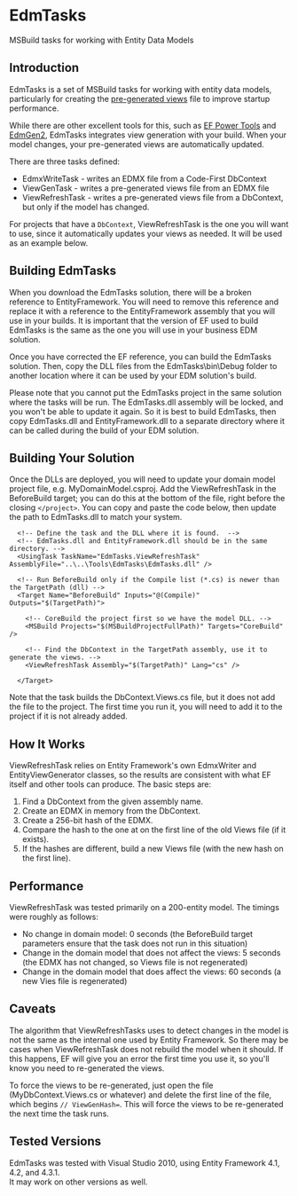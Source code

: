EdmTasks
========
MSBuild tasks for working with Entity Data Models

Introduction
------------
EdmTasks is a set of MSBuild tasks for working with entity data models, 
particularly for creating the [pre-generated views][pgv] file to 
improve startup performance.

While there are other excellent tools for this, such as [EF Power Tools][efp]
and [EdmGen2][eg2], EdmTasks integrates view generation with your build. 
When your model changes, your pre-generated views are automatically updated.

[pgv]: http://msdn.microsoft.com/en-us/library/bb896240.aspx
[efp]: http://blogs.msdn.com/b/adonet/archive/2012/04/09/ef-power-tools-beta-2-available.aspx
[eg2]: http://archive.msdn.microsoft.com/EdmGen2

There are three tasks defined:
- EdmxWriteTask - writes an EDMX file from a Code-First DbContext
- ViewGenTask - writes a pre-generated views file from an EDMX file
- ViewRefreshTask - writes a pre-generated views file from a DbContext, but only if the model has changed.

For projects that have a `DbContext`, ViewRefreshTask is the one you will want to use,
since it automatically updates your views as needed.  It will be used as an example below.

Building EdmTasks
-----------------
When you download the EdmTasks solution, there will be a broken reference to EntityFramework.
You will need to remove this reference and replace it with a reference to the EntityFramework
assembly that you will use in your builds.  It is important that the version of EF used to
build EdmTasks is the same as the one you will use in your business EDM solution.

Once you have corrected the EF reference, you can build the EdmTasks solution.  Then,
copy the DLL files from the EdmTasks\bin\Debug folder to another location where it 
can be used by your EDM solution's build.

Please note that you cannot put the EdmTasks project in the same solution where the tasks
will be run.  The EdmTasks.dll assembly will be locked, and you won't be able to update it
again.  So it is best to build EdmTasks, then copy EdmTasks.dll and EntityFramework.dll 
to a separate directory where it can be called during the build of your EDM solution.

Building Your Solution
----------------------
Once the DLLs are deployed, you will need to update your domain model project file, 
e.g. MyDomainModel.csproj.  Add the ViewRefreshTask in the BeforeBuild target; you can 
do this at the bottom of the file, right before the closing `</project>`.  You can
copy and paste the code below, then update the path to EdmTasks.dll to match your system.

	  <!-- Define the task and the DLL where it is found.  -->
	  <!-- EdmTasks.dll and EntityFramework.dll should be in the same directory. -->
	  <UsingTask TaskName="EdmTasks.ViewRefreshTask" AssemblyFile="..\..\Tools\EdmTasks\EdmTasks.dll" />

	  <!-- Run BeforeBuild only if the Compile list (*.cs) is newer than the TargetPath (dll) -->
	  <Target Name="BeforeBuild" Inputs="@(Compile)" Outputs="$(TargetPath)">

	    <!-- CoreBuild the project first so we have the model DLL. -->
	    <MSBuild Projects="$(MSBuildProjectFullPath)" Targets="CoreBuild" />

	    <!-- Find the DbContext in the TargetPath assembly, use it to generate the views. -->
	    <ViewRefreshTask Assembly="$(TargetPath)" Lang="cs" />

	  </Target>

Note that the task builds the DbContext.Views.cs file, but it does not add the file to the project.
The first time you run it, you will need to add it to the project if it is not already added.

How It Works
------------
ViewRefreshTask relies on Entity Framework's own EdmxWriter and EntityViewGenerator classes, so the
results are consistent with what EF itself and other tools can produce.  The basic steps are:

1. Find a DbContext from the given assembly name.
2. Create an EDMX in memory from the DbContext.
3. Create a 256-bit hash of the EDMX.
4. Compare the hash to the one at on the first line of the old Views file (if it exists).
5. If the hashes are different, build a new Views file (with the new hash on the first line).

Performance
-----------
ViewRefreshTask was tested primarily on a 200-entity model.  The timings were roughly as follows:
- No change in domain model: 0 seconds (the BeforeBuild target parameters ensure that the task does not run in this situation)
- Change in the domain model that does not affect the views: 5 seconds (the EDMX has not changed, so Views file is not regenerated)
- Change in the domain model that does affect the views: 60 seconds (a new Vies file is regenerated)

Caveats
-------
The algorithm that ViewRefreshTasks uses to detect changes in the model is not the same as the 
internal one used by Entity Framework.  So there may be cases when ViewRefreshTask does not rebuild 
the model when it should.  If this happens, EF will give you an error the first time you use it,
so you'll know you need to re-generated the views.

To force the views to be re-generated, just open the file (MyDbContext.Views.cs or whatever) and delete
the first line of the file, which begins `// ViewGenHash=`.  This will force the views to be re-generated the
next time the task runs.

Tested Versions
------------------
EdmTasks was tested with Visual Studio 2010, using Entity Framework 4.1, 4.2, and 4.3.1.  
It may work on other versions as well.

